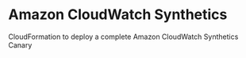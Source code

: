 # Amazon CloudWatch Synthetics
CloudFormation to deploy a complete Amazon CloudWatch Synthetics Canary
